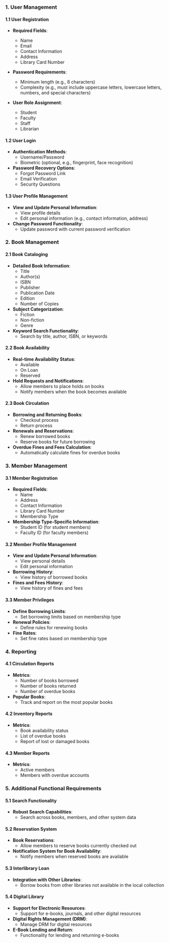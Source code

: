 
### 1. User Management

#### 1.1 User Registration
- **Required Fields**: 
  - Name
  - Email
  - Contact Information
  - Address
  - Library Card Number

- **Password Requirements**: 
  - Minimum length (e.g., 8 characters)
  - Complexity (e.g., must include uppercase letters, lowercase letters, numbers, and special characters)
- **User Role Assignment**: 
  - Student
  - Faculty
  - Staff
  - Librarian

#### 1.2 User Login
- **Authentication Methods**: 
  - Username/Password
  - Biometric (optional, e.g., fingerprint, face recognition)
- **Password Recovery Options**: 
  - Forgot Password Link
  - Email Verification
  - Security Questions

#### 1.3 User Profile Management
- **View and Update Personal Information**:
  - View profile details
  - Edit personal information (e.g., contact information, address)
- **Change Password Functionality**: 
  - Update password with current password verification

### 2. Book Management

#### 2.1 Book Cataloging
- **Detailed Book Information**: 
  - Title
  - Author(s)
  - ISBN
  - Publisher
  - Publication Date
  - Edition
  - Number of Copies
- **Subject Categorization**: 
  - Fiction
  - Non-fiction
  - Genre
- **Keyword Search Functionality**: 
  - Search by title, author, ISBN, or keywords

#### 2.2 Book Availability
- **Real-time Availability Status**: 
  - Available
  - On Loan
  - Reserved
- **Hold Requests and Notifications**:
  - Allow members to place holds on books
  - Notify members when the book becomes available

#### 2.3 Book Circulation
- **Borrowing and Returning Books**: 
  - Checkout process
  - Return process
- **Renewals and Reservations**: 
  - Renew borrowed books
  - Reserve books for future borrowing
- **Overdue Fines and Fees Calculation**: 
  - Automatically calculate fines for overdue books

### 3. Member Management

#### 3.1 Member Registration
- **Required Fields**: 
  - Name
  - Address
  - Contact Information
  - Library Card Number
  - Membership Type
- **Membership Type-Specific Information**: 
  - Student ID (for student members)
  - Faculty ID (for faculty members)

#### 3.2 Member Profile Management
- **View and Update Personal Information**:
  - View personal details
  - Edit personal information
- **Borrowing History**:
  - View history of borrowed books
- **Fines and Fees History**:
  - View history of fines and fees

#### 3.3 Member Privileges
- **Define Borrowing Limits**:
  - Set borrowing limits based on membership type
- **Renewal Policies**:
  - Define rules for renewing books
- **Fine Rates**:
  - Set fine rates based on membership type

### 4. Reporting

#### 4.1 Circulation Reports
- **Metrics**:
  - Number of books borrowed
  - Number of books returned
  - Number of overdue books
- **Popular Books**:
  - Track and report on the most popular books

#### 4.2 Inventory Reports
- **Metrics**:
  - Book availability status
  - List of overdue books
  - Report of lost or damaged books

#### 4.3 Member Reports
- **Metrics**:
  - Active members
  - Members with overdue accounts

### 5. Additional Functional Requirements

#### 5.1 Search Functionality
- **Robust Search Capabilities**:
  - Search across books, members, and other system data

#### 5.2 Reservation System
- **Book Reservations**:
  - Allow members to reserve books currently checked out
- **Notification System for Book Availability**:
  - Notify members when reserved books are available

#### 5.3 Interlibrary Loan
- **Integration with Other Libraries**:
  - Borrow books from other libraries not available in the local collection

#### 5.4 Digital Library
- **Support for Electronic Resources**:
  - Support for e-books, journals, and other digital resources
- **Digital Rights Management (DRM)**:
  - Manage DRM for digital resources
- **E-Book Lending and Return**:
  - Functionality for lending and returning e-books



